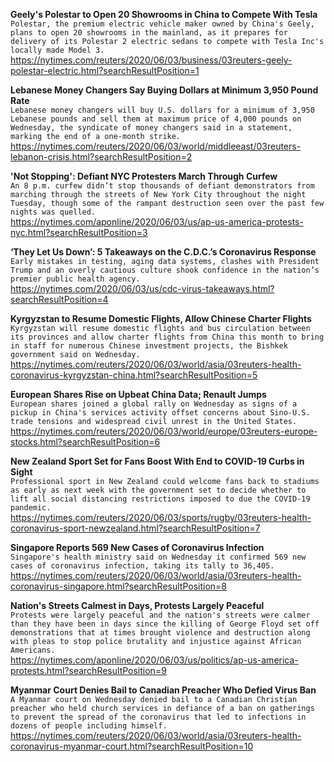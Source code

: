 **Geely's Polestar to Open 20 Showrooms in China to Compete With Tesla**\
`Polestar, the premium electric vehicle maker owned by China's Geely, plans to open 20 showrooms in the mainland, as it prepares for delivery of its Polestar 2 electric sedans to compete with Tesla Inc's locally made Model 3.  `\
https://nytimes.com/reuters/2020/06/03/business/03reuters-geely-polestar-electric.html?searchResultPosition=1

**Lebanese Money Changers Say Buying Dollars at Minimum 3,950 Pound Rate**\
`Lebanese money changers will buy U.S. dollars for a minimum of 3,950 Lebanese pounds and sell them at maximum price of 4,000 pounds on Wednesday, the syndicate of money changers said in a statement, marking the end of a one-month strike.`\
https://nytimes.com/reuters/2020/06/03/world/middleeast/03reuters-lebanon-crisis.html?searchResultPosition=2

**'Not Stopping': Defiant NYC Protesters March Through Curfew**\
`An 8 p.m. curfew didn’t stop thousands of defiant demonstrators from marching through the streets of New York City throughout the night Tuesday, though some of the rampant destruction seen over the past few nights was quelled.`\
https://nytimes.com/aponline/2020/06/03/us/ap-us-america-protests-nyc.html?searchResultPosition=3

**‘They Let Us Down’: 5 Takeaways on the C.D.C.’s Coronavirus Response**\
`Early mistakes in testing, aging data systems, clashes with President Trump and an overly cautious culture shook confidence in the nation’s premier public health agency.`\
https://nytimes.com/2020/06/03/us/cdc-virus-takeaways.html?searchResultPosition=4

**Kyrgyzstan to Resume Domestic Flights, Allow Chinese Charter Flights**\
`Kyrgyzstan will resume domestic flights and bus circulation between its provinces and allow charter flights from China this month to bring in staff for numerous Chinese investment projects, the Bishkek government said on Wednesday.`\
https://nytimes.com/reuters/2020/06/03/world/asia/03reuters-health-coronavirus-kyrgyzstan-china.html?searchResultPosition=5

**European Shares Rise on Upbeat China Data; Renault Jumps**\
`European shares joined a global rally on Wednesday as signs of a pickup in China's services activity offset concerns about Sino-U.S. trade tensions and widespread civil unrest in the United States.`\
https://nytimes.com/reuters/2020/06/03/world/europe/03reuters-europe-stocks.html?searchResultPosition=6

**New Zealand Sport Set for Fans Boost With End to COVID-19 Curbs in Sight**\
`Professional sport in New Zealand could welcome fans back to stadiums as early as next week with the government set to decide whether to lift all social distancing restrictions imposed to due the COVID-19 pandemic.`\
https://nytimes.com/reuters/2020/06/03/sports/rugby/03reuters-health-coronavirus-sport-newzealand.html?searchResultPosition=7

**Singapore Reports 569 New Cases of Coronavirus Infection**\
`Singapore's health ministry said on Wednesday it confirmed 569 new cases of coronavirus infection, taking its tally to 36,405.`\
https://nytimes.com/reuters/2020/06/03/world/asia/03reuters-health-coronavirus-singapore.html?searchResultPosition=8

**Nation's Streets Calmest in Days, Protests Largely Peaceful**\
`Protests were largely peaceful and the nation's streets were calmer than they have been in days since the killing of George Floyd set off demonstrations that at times brought violence and destruction along with pleas to stop police brutality and injustice against African Americans. `\
https://nytimes.com/aponline/2020/06/03/us/politics/ap-us-america-protests.html?searchResultPosition=9

**Myanmar Court Denies Bail to Canadian Preacher Who Defied Virus Ban**\
`A Myanmar court on Wednesday denied bail to a Canadian Christian preacher who held church services in defiance of a ban on gatherings to prevent the spread of the coronavirus that led to infections in dozens of people including himself.`\
https://nytimes.com/reuters/2020/06/03/world/asia/03reuters-health-coronavirus-myanmar-court.html?searchResultPosition=10

